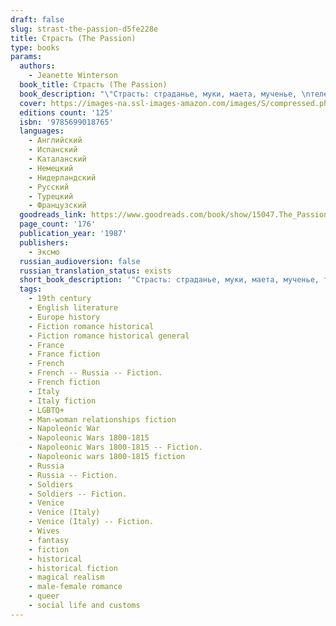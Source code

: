 ```yaml
---
draft: false
slug: strast-the-passion-d5fe228e
title: Страсть (The Passion)
type: books
params:
  authors:
    - Jeanette Winterson
  book_title: Страсть (The Passion)
  book_description: "\"Страсть: страданье, муки, маета, мученье, \nтелесная боль, душевная скорбь, тоска; подвиг, сознательно принятые на \nсебя тяготы, мученичество\". Так нам говорит словарь Даля. Но роман \nДженет Уинтерсон - бесспорной звезды британской литературы конца XX века\n - не только об этом. Страстны влечения пола, азартная игра, война, \nлюбовь к матери и своей стране.\n\nОдин из маленьких шедевров современной европейской литературы, роман `Страсть` - впервые на русском языке.\n\n\"Winterson is a master of her material, a writer in whom great talent deeply abides.\" — Vanity Fair First published to great acclaim in 1987, this arresting, elegant novel from Jeanette Winterson uses Napolean’s Europe as the setting for a tantalizing surrealistic romance between an observer of history and a creature of fantasy. Jeanette Winterson’s novels have established her as one of the most important young writers in world literature. The Passion  is perhaps her most highly acclaimed work, a modern classic that confirms her special claim on the novel. Set during the tumultuous years of the Napoleonic Wars,  The Passion  intertwines the destinies of two remarkable people: Henri, a simple French soldier, who follows Napoleon from glory to Russian ruin; and Villanelle, the red-haired, web-footed daughter of a Venetian boatman, whose husband has gambled away her heart. In Venice’s compound of carnival, chance, and darkness, the pair meet their singular destiny.In her unique and mesmerizing voice, Winterson blends reality with fantasy, dream, and imagination to weave a hypnotic tale with stunning effects."
  cover: https://images-na.ssl-images-amazon.com/images/S/compressed.photo.goodreads.com/books/1203799610i/2885232.jpg
  editions count: '125'
  isbn: '9785699018765'
  languages:
    - Английский
    - Испанский
    - Каталанский
    - Немецкий
    - Нидерландский
    - Русский
    - Турецкий
    - Французский
  goodreads_link: https://www.goodreads.com/book/show/15047.The_Passion
  page_count: '176'
  publication_year: '1987'
  publishers:
    - Эксмо
  russian_audioversion: false
  russian_translation_status: exists
  short_book_description: '"Страсть: страданье, муки, маета, мученье, телесная боль, душевная скорбь, тоска; подвиг, сознательно принятые на себя тяготы, мученичество". Так нам говорит словарь Даля. Но роман Дженет Уинтерсон - бесспорной звезды британской литературы конца XX века - не только об этом...'
  tags:
    - 19th century
    - English literature
    - Europe history
    - Fiction romance historical
    - Fiction romance historical general
    - France
    - France fiction
    - French
    - French -- Russia -- Fiction.
    - French fiction
    - Italy
    - Italy fiction
    - LGBTQ+
    - Man-woman relationships fiction
    - Napoleonic War
    - Napoleonic Wars 1800-1815
    - Napoleonic Wars 1800-1815 -- Fiction.
    - Napoleonic wars 1800-1815 fiction
    - Russia
    - Russia -- Fiction.
    - Soldiers
    - Soldiers -- Fiction.
    - Venice
    - Venice (Italy)
    - Venice (Italy) -- Fiction.
    - Wives
    - fantasy
    - fiction
    - historical
    - historical fiction
    - magical realism
    - male-female romance
    - queer
    - social life and customs
---
```

